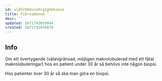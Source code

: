 ```yaml
---
id: xld5r60dvso6rg1ghkkseuz
title: Fibroadenom
desc: ''
updated: 1671792059994
created: 1671791976078
---
```


## Info

Om ett övertygande (välavgränsad, möjligen makrolobulerad med ett fåtal makrolobuleringar) hos en patient under 30 år så behövs inte någon biopsi.

Hos patienter över 30 år så ska man göra en biopsi.

